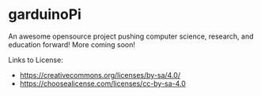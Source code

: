 
# garduinoPi
An awesome opensource project pushing computer science, research, and education forward! More coming soon!

Links to License:
- https://creativecommons.org/licenses/by-sa/4.0/
- https://choosealicense.com/licenses/cc-by-sa-4.0
